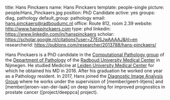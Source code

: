 title: Hans Pinckaers
name: Hans Pinckaers
template: people-single
picture: people/Hans_Pinckaers.jpg
position: PhD Candidate
active: yes
groups: diag, pathology
default_group: pathology
email: hans.pinckaers@radboudumc.nl
office: Route 812, room 2.39
website: http://www.hanspinckaers.com
type: phd
linkedin: https://www.linkedin.com/in/hanspinckaers
scholar: https://scholar.google.nl/citations?user=Z7EiSJwAAAAJ&hl=en
researcherid: https://publons.com/researcher/2013788/hans-pinckaers/

Hans Pinckaers is a PhD candidate in the  [Computational Pathology group](https://www.computationalpathologygroup.eu/) of the [Department of Pathology](https://www.radboudumc.nl/en/research/departments/pathology) of the  [Radboud University Medical Center](https://www.radboudumc.nl/research) in Nijmegen. He studied Medicine at [Leiden University Medical Center](https://lumc.nl) for which he obtained his MD in 2016. After his graduation he worked one year as a Pathology resident. In 2017, Hans joined the [Diagnostic Image Analysis Group](http://www.diagnijmegen.nl/) where he works under the supervision of [member/geert-litjens] and [member/jeroen-van-der-laak] on deep learning for improved prognostics in prostate cancer ([project/deeppca] project).
